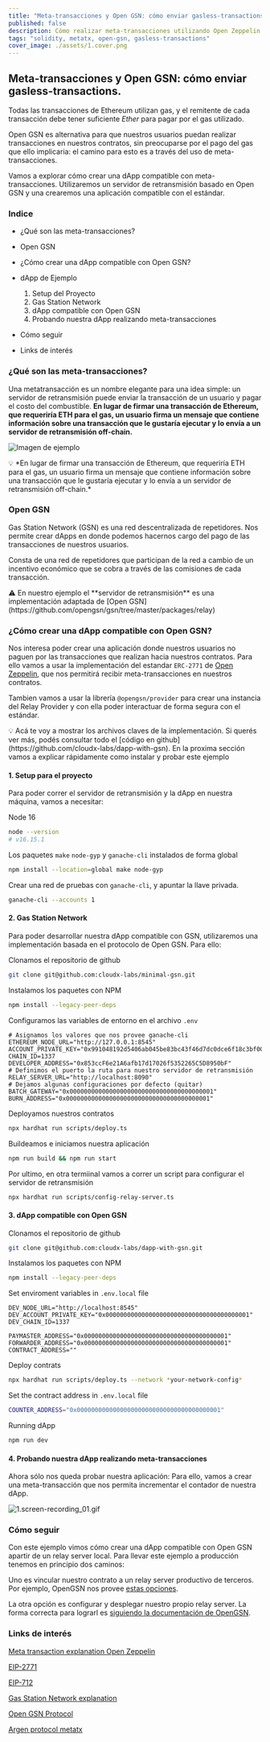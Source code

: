 ```yaml
---
title: "Meta-transacciones y Open GSN: cómo enviar gasless-transactions."
published: false
description: Cómo realizar meta-transacciones utilizando Open Zeppelin y Open GSN.
tags: "solidity, metatx, open-gsn, gasless-transactions"
cover_image: ./assets/1.cover.png
---
```


## Meta-transacciones y Open GSN: cómo enviar gasless-transactions.

Todas las transacciones de Ethereum utilizan gas, y el remitente de cada transacción debe tener suficiente _Ether_ para pagar por el gas utilizado.

Open GSN es alternativa para que nuestros usuarios puedan realizar transacciones en nuestros contratos, sin preocuparse por el pago del gas que ello implicaria: el camino para esto es a través del uso de meta-transacciones.

Vamos a explorar cómo crear una dApp compatible con meta-transacciones. Utilizaremos un servidor de retransmisión basado en Open GSN y una crearemos una aplicación compatible con el estándar.

### Indice

- ¿Qué son las meta-transacciones?

- Open GSN

- ¿Cómo crear una dApp compatible con Open GSN?

- dApp de Ejemplo

  1. Setup del Proyecto
  2. Gas Station Network
  3. dApp compatible con Open GSN
  4. Probando nuestra dApp realizando meta-transacciones

- Cómo seguir

- Links de interés

### ¿Qué son las meta-transacciones?

Una metatransacción es un nombre elegante para una idea simple: un servidor de retransmisión puede enviar la transacción de un usuario y pagar el costo del combustible. **En lugar de firmar una transacción de Ethereum, que requeriría ETH para el gas, un usuario firma un mensaje que contiene información sobre una transacción que le gustaría ejecutar y lo envía a un servidor de retransmisión off-chain.**

![Imagen de ejemplo](./assets/1.example-image_01.png)

<aside>
💡 *En lugar de firmar una transacción de Ethereum, que requeriría ETH para el gas, un usuario firma un mensaje que contiene información sobre una transacción que le gustaría ejecutar y lo envía a un servidor de retransmisión off-chain.*
</aside>

### Open GSN

Gas Station Network (GSN) es una red descentralizada de repetidores. Nos permite crear dApps en donde podemos hacernos cargo del pago de las transacciones de nuestros usuarios.

Consta de una red de repetidores que participan de la red a cambio de un incentivo económico que se cobra a través de las comisiones de cada transacción.

<aside>
⚠️ En nuestro ejemplo el **servidor de retransmisión** es una implementación adaptada de [Open GSN](https://github.com/opengsn/gsn/tree/master/packages/relay)
</aside>

### ¿Cómo crear una dApp compatible con Open GSN?

Nos interesa poder crear una aplicación donde nuestros usuarios no paguen por las transacciones que realizan hacia nuestros contratos. Para ello vamos a usar la implementación del estandar `ERC-2771` de [Open Zeppelin](https://docs.openzeppelin.com/contracts/4.x/api/metatx#ERC2771Context), que nos permitirá recibir meta-transacciones en nuestros contratos.

Tambien vamos a usar la librería `@opengsn/provider` para crear una instancia del Relay Provider y con ella poder interactuar de forma segura con el estándar.

<aside>
💡 Acá te voy a mostrar los archivos claves de la implementación. Si querés ver más, podés consultar todo el [código en github](https://github.com/cloudx-labs/dapp-with-gsn).
En la proxima sección vamos a explicar rápidamente como instalar y probar este ejemplo
</aside>

#### 1. Setup para el proyecto

Para poder correr el servidor de retransmisión y la dApp en nuestra máquina, vamos a necesitar:

Node 16

```bash
node --version
# v16.15.1
```

Los paquetes `make` `node-gyp` y `ganache-cli` instalados de forma global

```bash
npm install --location=global make node-gyp
```

Crear una red de pruebas con `ganache-cli`, y apuntar la llave privada.

```bash
ganache-cli --accounts 1
```

#### 2. Gas Station Network

Para poder desarrollar nuestra dApp compatible con GSN, utilizaremos una implementación basada en el protocolo de Open GSN. Para ello:

Clonamos el repositorio de github

```bash
git clone git@github.com:cloudx-labs/minimal-gsn.git
```

Instalamos los paquetes con NPM

```bash
npm install --legacy-peer-deps
```

Configuramos las variables de entorno en el archivo `.env`

```dotenv
# Asignamos los valores que nos provee ganache-cli
ETHEREUM_NODE_URL="http://127.0.0.1:8545"
ACCOUNT_PRIVATE_KEY="0x991048192d5406ab045be83bc43f46d7dc0dce6f18c3bf00df28a542b5069864"
CHAIN_ID=1337
DEVELOPER_ADDRESS="0x853ccF6e21A6afb17d17026f5352265C5D8950bF"
# Definimos el puerto la ruta para nuestro servidor de retransmisión
RELAY_SERVER_URL="http://localhost:8090"
# Dejamos algunas configuraciones por defecto (quitar)
BATCH_GATEWAY="0x0000000000000000000000000000000000000001"
BURN_ADDRESS="0x0000000000000000000000000000000000000001"
```

Deployamos nuestros contratos

```bash
npx hardhat run scripts/deploy.ts
```

Buildeamos e iniciamos nuestra aplicación

```bash
npm run build && npm run start
```

Por ultimo, en otra termiinal vamos a correr un script para configurar el servidor de retransmisión

```bash
npx hardhat run scripts/config-relay-server.ts
```

#### 3. dApp compatible con Open GSN

Clonamos el repositorio de github

```bash
git clone git@github.com:cloudx-labs/dapp-with-gsn.git
```

Instalamos los paquetes con NPM

```bash
npm install --legacy-peer-deps
```

Set enviroment variables in `.env.local` file

```dotenv
DEV_NODE_URL="http://localhost:8545"
DEV_ACCOUNT_PRIVATE_KEY="0x0000000000000000000000000000000000000001"
DEV_CHAIN_ID=1337

PAYMASTER_ADDRESS="0x0000000000000000000000000000000000000001"
FORWARDER_ADDRESS="0x0000000000000000000000000000000000000001"
CONTRACT_ADDRESS=""
```

Deploy contrats

```bash
npx hardhat run scripts/deploy.ts --network *your-network-config*
```

Set the contract address in `.env.local` file

```bash
COUNTER_ADDRESS="0x0000000000000000000000000000000000000001"
```

Running dApp

```bash
npm run dev
```

#### 4. Probando nuestra dApp realizando meta-transacciones

Ahora sólo nos queda probar nuestra aplicación: Para ello, vamos a crear una meta-transacción que nos permita incrementar el contador de nuestra dApp.

![1.screen-recording_01.gif](./assets/1.screen-recording_01.gif)

### Cómo seguir

Con este ejemplo vimos cómo crear una dApp compatible con Open GSN apartir de un relay server local.
Para llevar este ejemplo a producción tenemos en principio dos caminos:

Uno es vincular nuestro contrato a un relay server productivo de terceros. Por ejemplo, OpenGSN nos provee [estas opciones](https://docs.opengsn.org/networks/addresses.html).

La otra opción es configurar y desplegar nuestro propio relay server. La forma correcta para lograrl es [siguiendo la documentación de OpenGSN](https://docs.opengsn.org/relay-server/tutorial.html).

### Links de interés

[Meta transaction explanation Open Zeppelin](https://docs.openzeppelin.com/learn/sending-gasless-transactions)

[EIP-2771](https://eips.ethereum.org/EIPS/eip-2771)

[EIP-712](https://eips.ethereum.org/EIPS/eip-712)

[Gas Station Network explanation](https://docs.opengsn.org/)

[Open GSN Protocol](https://github.com/opengsn/gsn-protocol/blob/master/gsn-protocol.md)

[Argen protocol metatx](https://github.com/argentlabs/argent-contracts/blob/develop/specifications/specifications.pdf)

